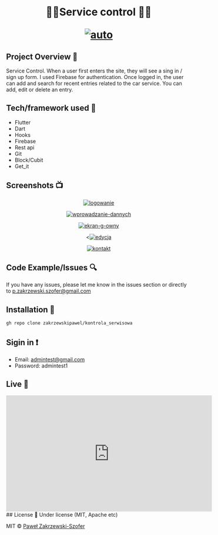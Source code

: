 
<h1 align="center">
🎉🎉Service control 🎉🎉
<br>
<p>
<a href="https://ibb.co/3cSQFtq"><img src="https://i.ibb.co/3cSQFtq/auto.jpg" alt="auto" border="0"></a>
</p>
</h1>


## Project Overview 🎉
Service Control. When a user first enters the site, they will see a sing in / sign up form. I used Firebase for authentication. Once logged in, the user can add and search for recent entries related to the car service. You can add, edit or delete an entry.
## Tech/framework used 🔧
- Flutter
- Dart
- Hooks
- Firebase
- Rest api
- Git
- Block/Cubit
- Get_it


## Screenshots 📺

<p align="center">
    <a href="https://ibb.co/NNXV7jp"><img src="https://i.ibb.co/T0Zvr8R/logowanie.jpg" alt="logowanie" border="0"></a>
</p>
<p align="center">
   <a href="https://ibb.co/L5s7zfj"><img src="https://i.ibb.co/Hd98DQw/wprowadzanie-dannych.png" alt="wprowadzanie-dannych" border="0"></a>
</p>
<p align="center">
    <a href="https://ibb.co/JKFRyQZ"><img src="https://i.ibb.co/g3FMPVY/ekran-g-owny.png" alt="ekran-g-owny" border="0"></a>
</p>
<p align="center">
    <<a href="https://ibb.co/60Byz6J"><img src="https://i.ibb.co/tpXHgyP/edycja.jpg" alt="edycja" border="0"></a>
 </p>
<p align="center">
    <a href="https://ibb.co/r65vq1b"><img src="https://i.ibb.co/3NSkVLf/kontakt.png" alt="kontakt" border="0"></a>
</p>

## Code Example/Issues 🔍
If you have any issues, please let me know in the issues section or directly to p.zakrzewski.szofer@gmail.com

## Installation 💾
```bash
gh repo clone zakrzewskipawel/kontrola_serwisowa
```

## Sigin in  ❗️

-   Email:  [admintest@gmail.com](mailto:admintest@gmail.com)
-   Password: admintest1


## Live 📍
<iframe width="560" height="315" src="https://www.youtube.com/embed/7nwS_y0w8dg" title="YouTube video player" frameborder="0" allow="accelerometer; autoplay; clipboard-write; encrypted-media; gyroscope; picture-in-picture" allowfullscreen></iframe>
## License 🔱
Under license (MIT, Apache etc)

MIT © [Paweł Zakrzewski-Szofer](https://github.com/zakrzewskipawel/)
